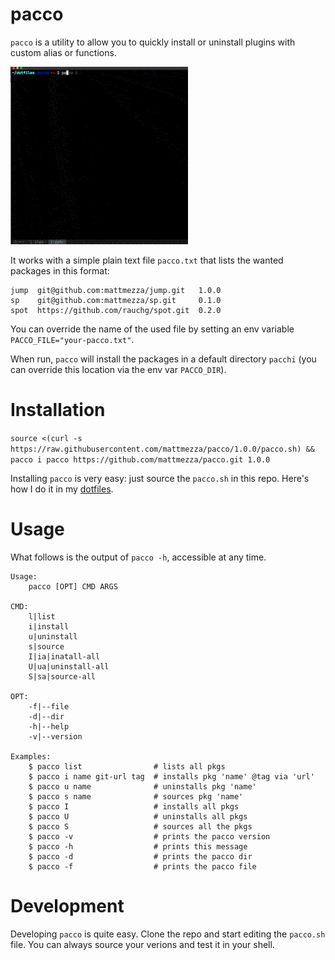pacco
===

`pacco` is a utility to allow you to quickly install or uninstall plugins with custom alias or functions.

![](pacco.gif)

It works with a simple plain text file `pacco.txt` that lists the wanted packages in this format:
```
jump  git@github.com:mattmezza/jump.git   1.0.0
sp    git@github.com:mattmezza/sp.git     0.1.0
spot  https://github.com/rauchg/spot.git  0.2.0

```
You can override the name of the used file by setting an env variable `PACCO_FILE="your-pacco.txt"`.

When run, `pacco` will install the packages in a default directory `pacchi` (you can override this location via the env var `PACCO_DIR`).


Installation
===

`source <(curl -s https://raw.githubusercontent.com/mattmezza/pacco/1.0.0/pacco.sh) && pacco i pacco https://github.com/mattmezza/pacco.git 1.0.0`

Installing `pacco` is very easy: just source the `pacco.sh` in this repo. Here's how I do it in my [dotfiles](https://github.com/mattmezza/dotfiles).

Usage
===

What follows is the output of `pacco -h`, accessible at any time.

```
Usage:
    pacco [OPT] CMD ARGS

CMD:
    l|list
    i|install
    u|uninstall
    s|source
    I|ia|inatall-all
    U|ua|uninstall-all
    S|sa|source-all

OPT:
    -f|--file
    -d|--dir
    -h|--help
    -v|--version

Examples:
    $ pacco list                # lists all pkgs
    $ pacco i name git-url tag  # installs pkg 'name' @tag via 'url'
    $ pacco u name              # uninstalls pkg 'name'
    $ pacco s name              # sources pkg 'name'
    $ pacco I                   # installs all pkgs
    $ pacco U                   # uninstalls all pkgs
    $ pacco S                   # sources all the pkgs
    $ pacco -v                  # prints the pacco version
    $ pacco -h                  # prints this message
    $ pacco -d                  # prints the pacco dir
    $ pacco -f                  # prints the pacco file
```

Development
===

Developing `pacco` is quite easy. Clone the repo and start editing the `pacco.sh` file. You can always source your verions and test it in your shell.

